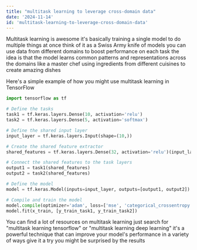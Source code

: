 ```yaml
---
title: "multitask learning to leverage cross-domain data"
date: '2024-11-14'
id: 'multitask-learning-to-leverage-cross-domain-data'
---
```


Multitask learning is awesome  it's basically training a single model to do multiple things at once  think of it as a Swiss Army knife of models  you can use data from different domains to boost performance on each task  the idea is that the model learns common patterns and representations across the domains  like a master chef using ingredients from different cuisines to create amazing dishes  

Here's a simple example of how you might use multitask learning in TensorFlow 

```python
import tensorflow as tf

# Define the tasks
task1 = tf.keras.layers.Dense(10, activation='relu')
task2 = tf.keras.layers.Dense(5, activation='softmax')

# Define the shared input layer
input_layer = tf.keras.layers.Input(shape=(10,))

# Create the shared feature extractor
shared_features = tf.keras.layers.Dense(32, activation='relu')(input_layer)

# Connect the shared features to the task layers
output1 = task1(shared_features)
output2 = task2(shared_features)

# Define the model
model = tf.keras.Model(inputs=input_layer, outputs=[output1, output2])

# Compile and train the model
model.compile(optimizer='adam', loss=['mse', 'categorical_crossentropy'])
model.fit(x_train, [y_train_task1, y_train_task2])
```

You can find a lot of resources on multitask learning  just search for "multitask learning tensorflow" or "multitask learning deep learning"  it's a powerful technique that can improve your model's performance in a variety of ways  give it a try  you might be surprised by the results
